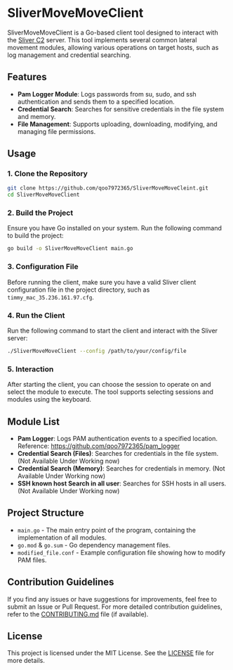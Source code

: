 # SliverMoveMoveClient

SliverMoveMoveClient is a Go-based client tool designed to interact with the [Sliver C2](https://github.com/BishopFox/sliver) server. This tool implements several common lateral movement modules, allowing various operations on target hosts, such as log management and credential searching.

## Features

- **Pam Logger Module**: Logs passwords from su, sudo, and ssh authentication and sends them to a specified location.
- **Credential Search**: Searches for sensitive credentials in the file system and memory.
- **File Management**: Supports uploading, downloading, modifying, and managing file permissions.

## Usage

### 1. Clone the Repository

```bash
git clone https://github.com/qoo7972365/SliverMoveMoveCleint.git
cd SliverMoveMoveClient
```

### 2. Build the Project

Ensure you have Go installed on your system. Run the following command to build the project:

```bash
go build -o SliverMoveMoveClient main.go
```

### 3. Configuration File

Before running the client, make sure you have a valid Sliver client configuration file in the project directory, such as `timmy_mac_35.236.161.97.cfg`.

### 4. Run the Client

Run the following command to start the client and interact with the Sliver server:

```bash
./SliverMoveMoveClient --config /path/to/your/config/file
```

### 5. Interaction

After starting the client, you can choose the session to operate on and select the module to execute. The tool supports selecting sessions and modules using the keyboard.

## Module List
- **Pam Logger**: Logs PAM authentication events to a specified location. 
  Reference: https://github.com/qoo7972365/pam_logger
- **Credential Search (Files)**: Searches for credentials in the file system. (Not Available Under Working now)
- **Credential Search (Memory)**: Searches for credentials in memory. (Not Available Under Working now)
- **SSH known host Search in all user**: Searches for SSH hosts in all users. (Not Available Under Working now)




## Project Structure

- `main.go` - The main entry point of the program, containing the implementation of all modules.
- `go.mod` & `go.sum` - Go dependency management files.
- `modified_file.conf` - Example configuration file showing how to modify PAM files.

## Contribution Guidelines

If you find any issues or have suggestions for improvements, feel free to submit an Issue or Pull Request. For more detailed contribution guidelines, refer to the [CONTRIBUTING.md](CONTRIBUTING.md) file (if available).

## License

This project is licensed under the MIT License. See the [LICENSE](LICENSE) file for more details.

